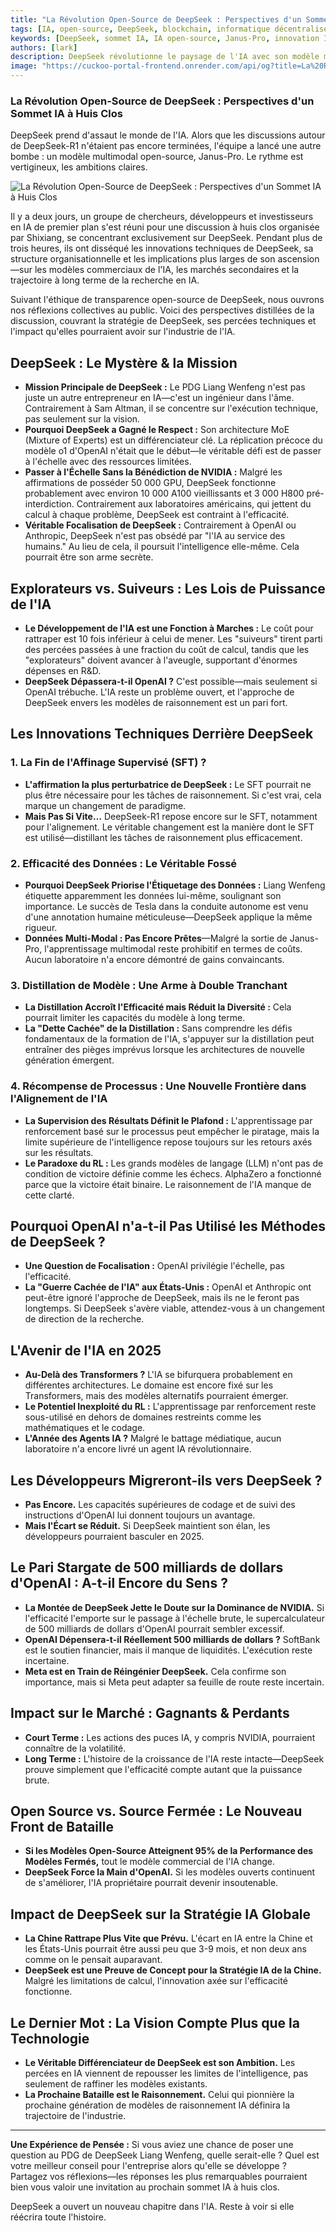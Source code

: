 ```yaml
---
title: "La Révolution Open-Source de DeepSeek : Perspectives d'un Sommet IA à Huis Clos"
tags: [IA, open-source, DeepSeek, blockchain, informatique décentralisée]
keywords: [DeepSeek, sommet IA, IA open-source, Janus-Pro, innovation IA]
authors: [lark]
description: DeepSeek révolutionne le paysage de l'IA avec son modèle multimodal open-source, Janus-Pro. Cet article explore les perspectives d'un récent sommet IA à huis clos, examinant les innovations techniques de DeepSeek, son orientation stratégique et son impact potentiel sur l'industrie de l'IA.
image: "https://cuckoo-portal-frontend.onrender.com/api/og?title=La%20R%C3%A9volution%20Open-Source%20de%20DeepSeek%20:%20Perspectives%20d'un%20Sommet%20IA%20%C3%A0%20Huis%20Clos"
---
```


### **La Révolution Open-Source de DeepSeek : Perspectives d'un Sommet IA à Huis Clos**

DeepSeek prend d'assaut le monde de l'IA. Alors que les discussions autour de DeepSeek-R1 n'étaient pas encore terminées, l'équipe a lancé une autre bombe : un modèle multimodal open-source, Janus-Pro. Le rythme est vertigineux, les ambitions claires.

![La Révolution Open-Source de DeepSeek : Perspectives d'un Sommet IA à Huis Clos](https://cuckoo-portal-frontend.onrender.com/api/og?title=La%20R%C3%A9volution%20Open-Source%20de%20DeepSeek%20:%20Perspectives%20d'un%20Sommet%20IA%20%C3%A0%20Huis%20Clos)

Il y a deux jours, un groupe de chercheurs, développeurs et investisseurs en IA de premier plan s'est réuni pour une discussion à huis clos organisée par Shixiang, se concentrant exclusivement sur DeepSeek. Pendant plus de trois heures, ils ont disséqué les innovations techniques de DeepSeek, sa structure organisationnelle et les implications plus larges de son ascension—sur les modèles commerciaux de l'IA, les marchés secondaires et la trajectoire à long terme de la recherche en IA.

Suivant l'éthique de transparence open-source de DeepSeek, nous ouvrons nos réflexions collectives au public. Voici des perspectives distillées de la discussion, couvrant la stratégie de DeepSeek, ses percées techniques et l'impact qu'elles pourraient avoir sur l'industrie de l'IA.

## **DeepSeek : Le Mystère & la Mission**

- **Mission Principale de DeepSeek :** Le PDG Liang Wenfeng n'est pas juste un autre entrepreneur en IA—c'est un ingénieur dans l'âme. Contrairement à Sam Altman, il se concentre sur l'exécution technique, pas seulement sur la vision.
- **Pourquoi DeepSeek a Gagné le Respect :** Son architecture MoE (Mixture of Experts) est un différenciateur clé. La réplication précoce du modèle o1 d'OpenAI n'était que le début—le véritable défi est de passer à l'échelle avec des ressources limitées.
- **Passer à l'Échelle Sans la Bénédiction de NVIDIA :** Malgré les affirmations de posséder 50 000 GPU, DeepSeek fonctionne probablement avec environ 10 000 A100 vieillissants et 3 000 H800 pré-interdiction. Contrairement aux laboratoires américains, qui jettent du calcul à chaque problème, DeepSeek est contraint à l'efficacité.
- **Véritable Focalisation de DeepSeek :** Contrairement à OpenAI ou Anthropic, DeepSeek n'est pas obsédé par "l'IA au service des humains." Au lieu de cela, il poursuit l'intelligence elle-même. Cela pourrait être son arme secrète.

## **Explorateurs vs. Suiveurs : Les Lois de Puissance de l'IA**

- **Le Développement de l'IA est une Fonction à Marches :** Le coût pour rattraper est 10 fois inférieur à celui de mener. Les "suiveurs" tirent parti des percées passées à une fraction du coût de calcul, tandis que les "explorateurs" doivent avancer à l'aveugle, supportant d'énormes dépenses en R&D.
- **DeepSeek Dépassera-t-il OpenAI ?** C'est possible—mais seulement si OpenAI trébuche. L'IA reste un problème ouvert, et l'approche de DeepSeek envers les modèles de raisonnement est un pari fort.

## **Les Innovations Techniques Derrière DeepSeek**

### **1. La Fin de l'Affinage Supervisé (SFT) ?**

- **L'affirmation la plus perturbatrice de DeepSeek :** Le SFT pourrait ne plus être nécessaire pour les tâches de raisonnement. Si c'est vrai, cela marque un changement de paradigme.
- **Mais Pas Si Vite…** DeepSeek-R1 repose encore sur le SFT, notamment pour l'alignement. Le véritable changement est la manière dont le SFT est utilisé—distillant les tâches de raisonnement plus efficacement.

### **2. Efficacité des Données : Le Véritable Fossé**

- **Pourquoi DeepSeek Priorise l'Étiquetage des Données :** Liang Wenfeng étiquette apparemment les données lui-même, soulignant son importance. Le succès de Tesla dans la conduite autonome est venu d'une annotation humaine méticuleuse—DeepSeek applique la même rigueur.
- **Données Multi-Modal : Pas Encore Prêtes**—Malgré la sortie de Janus-Pro, l'apprentissage multimodal reste prohibitif en termes de coûts. Aucun laboratoire n'a encore démontré de gains convaincants.

### **3. Distillation de Modèle : Une Arme à Double Tranchant**

- **La Distillation Accroît l'Efficacité mais Réduit la Diversité :** Cela pourrait limiter les capacités du modèle à long terme.
- **La "Dette Cachée" de la Distillation :** Sans comprendre les défis fondamentaux de la formation de l'IA, s'appuyer sur la distillation peut entraîner des pièges imprévus lorsque les architectures de nouvelle génération émergent.

### **4. Récompense de Processus : Une Nouvelle Frontière dans l'Alignement de l'IA**

- **La Supervision des Résultats Définit le Plafond :** L'apprentissage par renforcement basé sur le processus peut empêcher le piratage, mais la limite supérieure de l'intelligence repose toujours sur les retours axés sur les résultats.
- **Le Paradoxe du RL :** Les grands modèles de langage (LLM) n'ont pas de condition de victoire définie comme les échecs. AlphaZero a fonctionné parce que la victoire était binaire. Le raisonnement de l'IA manque de cette clarté.

## **Pourquoi OpenAI n'a-t-il Pas Utilisé les Méthodes de DeepSeek ?**

- **Une Question de Focalisation :** OpenAI privilégie l'échelle, pas l'efficacité.
- **La "Guerre Cachée de l'IA" aux États-Unis :** OpenAI et Anthropic ont peut-être ignoré l'approche de DeepSeek, mais ils ne le feront pas longtemps. Si DeepSeek s'avère viable, attendez-vous à un changement de direction de la recherche.

## **L'Avenir de l'IA en 2025**

- **Au-Delà des Transformers ?** L'IA se bifurquera probablement en différentes architectures. Le domaine est encore fixé sur les Transformers, mais des modèles alternatifs pourraient émerger.
- **Le Potentiel Inexploité du RL :** L'apprentissage par renforcement reste sous-utilisé en dehors de domaines restreints comme les mathématiques et le codage.
- **L'Année des Agents IA ?** Malgré le battage médiatique, aucun laboratoire n'a encore livré un agent IA révolutionnaire.

## **Les Développeurs Migreront-ils vers DeepSeek ?**

- **Pas Encore.** Les capacités supérieures de codage et de suivi des instructions d'OpenAI lui donnent toujours un avantage.
- **Mais l'Écart se Réduit.** Si DeepSeek maintient son élan, les développeurs pourraient basculer en 2025.

## **Le Pari Stargate de 500 milliards de dollars d'OpenAI : A-t-il Encore du Sens ?**

- **La Montée de DeepSeek Jette le Doute sur la Dominance de NVIDIA.** Si l'efficacité l'emporte sur le passage à l'échelle brute, le supercalculateur de 500 milliards de dollars d'OpenAI pourrait sembler excessif.
- **OpenAI Dépensera-t-il Réellement 500 milliards de dollars ?** SoftBank est le soutien financier, mais il manque de liquidités. L'exécution reste incertaine.
- **Meta est en Train de Réingénier DeepSeek.** Cela confirme son importance, mais si Meta peut adapter sa feuille de route reste incertain.

## **Impact sur le Marché : Gagnants & Perdants**

- **Court Terme :** Les actions des puces IA, y compris NVIDIA, pourraient connaître de la volatilité.
- **Long Terme :** L'histoire de la croissance de l'IA reste intacte—DeepSeek prouve simplement que l'efficacité compte autant que la puissance brute.

## **Open Source vs. Source Fermée : Le Nouveau Front de Bataille**

- **Si les Modèles Open-Source Atteignent 95% de la Performance des Modèles Fermés,** tout le modèle commercial de l'IA change.
- **DeepSeek Force la Main d'OpenAI.** Si les modèles ouverts continuent de s'améliorer, l'IA propriétaire pourrait devenir insoutenable.

## **Impact de DeepSeek sur la Stratégie IA Globale**

- **La Chine Rattrape Plus Vite que Prévu.** L'écart en IA entre la Chine et les États-Unis pourrait être aussi peu que 3-9 mois, et non deux ans comme on le pensait auparavant.
- **DeepSeek est une Preuve de Concept pour la Stratégie IA de la Chine.** Malgré les limitations de calcul, l'innovation axée sur l'efficacité fonctionne.

## **Le Dernier Mot : La Vision Compte Plus que la Technologie**

- **Le Véritable Différenciateur de DeepSeek est son Ambition.** Les percées en IA viennent de repousser les limites de l'intelligence, pas seulement de raffiner les modèles existants.
- **La Prochaine Bataille est le Raisonnement.** Celui qui pionnière la prochaine génération de modèles de raisonnement IA définira la trajectoire de l'industrie.

------

**Une Expérience de Pensée :**
 Si vous aviez une chance de poser une question au PDG de DeepSeek Liang Wenfeng, quelle serait-elle ? Quel est votre meilleur conseil pour l'entreprise alors qu'elle se développe ? Partagez vos réflexions—les réponses les plus remarquables pourraient bien vous valoir une invitation au prochain sommet IA à huis clos.

DeepSeek a ouvert un nouveau chapitre dans l'IA. Reste à voir si elle réécrira toute l'histoire.